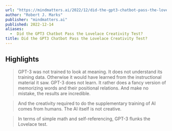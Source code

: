 ```yaml
---
url: "https://mindmatters.ai/2022/12/did-the-gpt3-chatbot-pass-the-lovelace-test/"
author: "Robert J. Marks"
publisher: "mindmatters.ai"
published: 2022-12-14
aliases:
  -  Did the GPT3 Chatbot Pass the Lovelace Creativity Test?
title: Did the GPT3 Chatbot Pass the Lovelace Creativity Test?
---
```


## Highlights
> GPT-3 was not trained to look at meaning. It does not understand its training data. Otherwise it would have learned from the instructional material it saw. GPT-3 does not learn. It rather does a fancy version of memorizing words and their positional relations. And make no mistake, the results are incredible.

> And the creativity required to do the supplementary training of AI comes from humans. The AI itself is not creative.

> In terms of simple math and self-referencing, GPT-3 flunks the Lovelace test.

